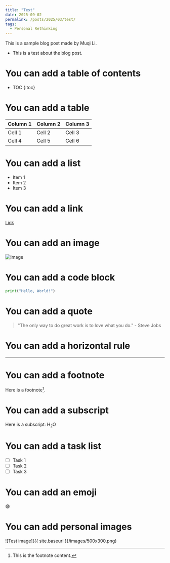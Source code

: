 ```yaml
---
title: "Test"
date: 2025-09-02
permalink: /posts/2025/03/test/
tags:
  - Personal Rethinking
---
```


This is a sample blog post made by Muqi Li.

- This is a test about the blog post.

# You can add a table of contents

* TOC
{:toc}

# You can add a table

| Column 1 | Column 2 | Column 3 |
| -------- | -------- | -------- |
| Cell 1   | Cell 2   | Cell 3   |
| Cell 4   | Cell 5   | Cell 6   |


# You can add a list

- Item 1
- Item 2
- Item 3

# You can add a link

[Link](https://www.google.com)

# You can add an image

![Image](https://www.google.com/images/branding/googlelogo/1x/googlelogo_color_272x92dp.png)

# You can add a code block

```python
print("Hello, World!")
```

# You can add a quote

> "The only way to do great work is to love what you do." - Steve Jobs

# You can add a horizontal rule

---

# You can add a footnote

Here is a footnote[^1].

[^1]: This is the footnote content.

# You can add a subscript

Here is a subscript: H<sub>2</sub>O

# You can add a task list

* [ ] Task 1
* [ ] Task 2
* [ ] Task 3

# You can add an emoji

:smile:

# You can add personal images 

![Test image]({{ site.baseurl }}/images/500x300.png)
